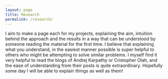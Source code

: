 ```yaml
---
layout: page
title: Research
permalink: /research/
---
```


I aim to make a page each for my projects, explaining the aim, intuition behind the approach and the results in a way that can be understood by someone reading the material for the first time. 
I believe that explaining what you understand, in the easiest manner possible is super helpful to others who might be attempting to solve similar problems. I myself find it very helpful to read the blogs of Andrej Karpathy or Cristopher Olah, and the ease of understanding from their posts is quite extraordinary. Hopefully some day I will be able to explain things as well as them! 

